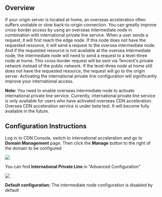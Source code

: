 ## Overview

If your origin server is located at home, an overseas acceleration often suffers unstable or slow back-to-origin connection. You can greatly improve cross-border access by using an overseas intermediate node in combination with international private line service. When a user sends a request, it will first reach the edge node. If this node does not have the requested resource, it will send a request to the oversea intermediate node. And if the requested resource is not available at the oversea intermediate node, the intermediate node will need to send a request to a level-three node at home. This cross-border request will be sent via Tencent's private network instead of the public network. If the level-three node at home still does not have the requested resource, the request will go to the origin server. Activating the international private line configuration will significantly improve your international access.

**Note:** You need to enable overseas intermediate node to activate international private line service. Currently, international private line service is only available for users who have activated overseas CDN acceleration. Oversea CDN acceleration service is under beta test. It will become fully available in the future.

## Configuration Instructions

Log in to CDN Console, switch to international acceleration and go to **Domain Management** page. Then click the **Manage** button to the right of the domain to be configured

![](https://mc.qcloudimg.com/static/img/75bfdfed08f6ffa4e77daea5b2017c75/temp1.png)

You can find **International Private Line** in "Advanced Configuration"

![](https://mc.qcloudimg.com/static/img/fc16db38a80dc657a3a7cad9ce843e27/temp2.png)

**Default configuration:** The intermediate node configuration is disabled by default
